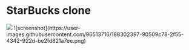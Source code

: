 # StarBucks clone
<img src="chrome-extension://fdpohaocaechififmbbbbbknoalclacl/capture.html?id=8&url=http%3A%2F%2F127.0.0.1%3A5500%2F%23" >
![screenshot](https://user-images.githubusercontent.com/96513716/188302397-90509c78-2f55-4342-922d-be2fd821a7ee.png)
